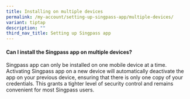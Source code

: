 ```yaml
---
title: Installing on multiple devices
permalink: /my-account/setting-up-singpass-app/multiple-devices/
variant: tiptap
description: ""
third_nav_title: Setting up Singpass app
---
```

<h4>Can I install the Singpass app on multiple devices?</h4>
<p>Singpass app can only be installed on one mobile device at a time. Activating
Singpass app on a new device will automatically deactivate the app on your
previous device, ensuring that there is only one copy of your credentials.
This grants a tighter level of security control and remains convenient
for most Singpass users.</p>